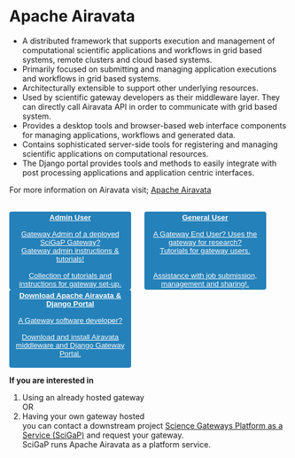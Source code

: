# Apache Airavata

- A distributed framework that supports execution and management of computational scientific applications and workflows in grid based systems, remote clusters and cloud based systems.
- Primarily focused on submitting and managing application executions and workflows in grid based systems.
- Architecturally extensible to support other underlying resources.
- Used by scientific gateway developers as their middleware layer. They can directly call Airavata API in order to communicate with grid based system.
- Provides a desktop tools and browser-based web interface components for managing applications, workflows and generated data.
- Contains sophisticated server-side tools for registering and managing scientific applications on computational resources.
- The Django portal provides tools and methods to easily integrate with post processing applications and application centric interfaces.

For more information on Airavata visit; <a href="http://airavata.apache.org/" target="_blank">Apache Airavata</a>
<br>
<br>

<button type="button" style="color:#f2f2f2;text-align:center;font-weight:lighter;background-color:#2481b9;width:220px;border: 2px solid #2481b9;border-radius:4px"><a style="color:white" href="user-documentation/admin-tutorials" target="_blank" ><b>Admin User</b><br/><br/>Gateway Admin of a deployed SciGaP Gateway? </br>Gateway admin instructions & tutorials!</br></br>Collection of tutorials and instructions for gateway set-up.</a></button>&nbsp; &nbsp; &nbsp;
<button type="button" style="color:#f2f2f2;text-align:center;font-weight:lighter;background-color:#2481b9;width:220px;border: 2px solid #2481b9;border-radius:4px"><a style="color:white" href="user-documentation/user-tutorials" target="_blank" ><b>General User</b><br/><br/>A Gateway End User? Uses the gateway for research?</br>Tutorials for gateway users. </br></br><br/>Assistance with job submission, management and sharing!.</a></button>&nbsp; &nbsp;
<button type="button" style="color:#f2f2f2;text-align:center;font-weight:lighter;background-color:#2481b9;width:220px;border: 2px solid #2481b9;border-radius:4px"><a style="color:white" href="installation/airavata-installation" target="_blank"><b>Download Apache Airavata & Django Portal</b><br/><br/>A Gateway software developer? </br></br>Download and install Airavata middleware and Django Gateway Portal.<br/></br></a></button>&nbsp; &nbsp; &nbsp;

<!--<button type="button" style="color:#f2f2f2;text-align:center;font-weight:lighter;background-color:#2481b9;width:220px;border: 2px solid #2481b9;border-radius:4px"><a style="color:white" href="http://airavata.readthedocs.io/en/latest/ target="_blank"><b>User Guide</b></br><br>In-detail documentation on how to install, configure and do upgrades for gateway admins.</br>Step by step guide for gateway users as well.</br></a></button>
</br>

<!--The Installation section of the documentation applies to on-premise installation of Apache Airavata. -->

<b>If you are interested in </b><br>
1. Using an already hosted gateway<br>
OR<br>
2. Having your own gateway hosted<br>
you can contact a downstream project <a href="http://scigap.org/" target="_blank">Science Gateways Platform as a Service (SciGaP)</a> and request your gateway. 
<br>SciGaP runs Apache Airavata as a platform service. 
